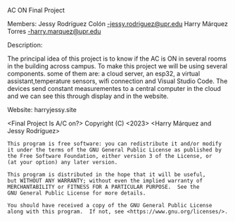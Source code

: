 AC ON Final Project

Members:
Jessy Rodríguez Colón  -jessy.rodriguez@upr.edu
Harry Márquez Torres -harry.marquez@upr.edu

Description:

The principal idea of this project is to know if the AC is ON in several rooms in the building across campus.
To make this project we will be using several components. some of them are: a cloud server, an esp32,
a virtual assistant,temperature sensors, wifi connection and Visual Studio Code.
The devices send constant measurementes to a central computer in the cloud and we can see this through display and in the website.

Website: harryjessy.site









<Final Project Is A/C on?>
    Copyright (C) <2023>  <Harry Márquez and Jessy Rodríguez>

    This program is free software: you can redistribute it and/or modify
    it under the terms of the GNU General Public License as published by
    the Free Software Foundation, either version 3 of the License, or
    (at your option) any later version.

    This program is distributed in the hope that it will be useful,
    but WITHOUT ANY WARRANTY; without even the implied warranty of
    MERCHANTABILITY or FITNESS FOR A PARTICULAR PURPOSE.  See the
    GNU General Public License for more details.

    You should have received a copy of the GNU General Public License
    along with this program.  If not, see <https://www.gnu.org/licenses/>.
